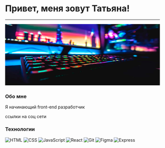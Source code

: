 # Привет, меня зовут Татьяна!

---

<!-- ![Header](https://github.com/Golikova1987/Golikova1987/blob/main/assets/header.jpg)  -->
<p align="center">
 <img width="100%" height="200" src="assets/header.jpg" alt="..."/>
</p>

### Обо мне

Я начинающий front-end разработчик

ссылки на соц сети 

### Технологии

![HTML](https://img.shields.io/badge/-HTML-3b3b3b?style=flat&logo=html5)
![CSS](https://img.shields.io/badge/-CSS-3b3b3b?style=flat&logo=css3)
![JavaScript](https://img.shields.io/badge/-JavaScript-3b3b3b?style=flat&logo=javascript)
![React](https://img.shields.io/badge/-React-3b3b3b?style=flat&logo=react)
![Git](https://img.shields.io/badge/-Git-3b3b3b?style=flat&logo=git)
![Figma](https://img.shields.io/badge/-Figma-3b3b3b?style=flat&logo=figma)
![Express](https://img.shields.io/badge/-Express-3b3b3b?style=flat&logo=express)

